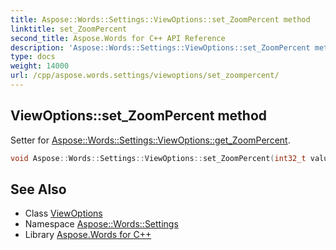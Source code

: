 ```yaml
---
title: Aspose::Words::Settings::ViewOptions::set_ZoomPercent method
linktitle: set_ZoomPercent
second_title: Aspose.Words for C++ API Reference
description: 'Aspose::Words::Settings::ViewOptions::set_ZoomPercent method. Setter for Aspose::Words::Settings::ViewOptions::get_ZoomPercent in C++.'
type: docs
weight: 14000
url: /cpp/aspose.words.settings/viewoptions/set_zoompercent/
---
```

## ViewOptions::set_ZoomPercent method


Setter for [Aspose::Words::Settings::ViewOptions::get_ZoomPercent](../get_zoompercent/).

```cpp
void Aspose::Words::Settings::ViewOptions::set_ZoomPercent(int32_t value)
```

## See Also

* Class [ViewOptions](../)
* Namespace [Aspose::Words::Settings](../../)
* Library [Aspose.Words for C++](../../../)
